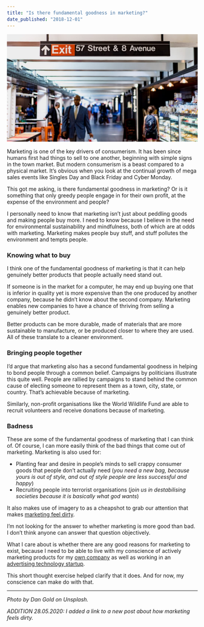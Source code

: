 ```yaml
---
title: "Is there fundamental goodness in marketing?"
date_published: "2018-12-01"
---
```


![Is there fundamental goodness in marketing](images/is-there-fundamental-goodness-in-marketing-1024x576.jpg)

Marketing is one of the key drivers of consumerism. It has been since humans first had things to sell to one another, beginning with simple signs in the town market. But modern consumerism is a beast compared to a physical market. It’s obvious when you look at the continual growth of mega sales events like Singles Day and Black Friday and Cyber Monday.

This got me asking, is there fundamental goodness in marketing? Or is it something that only greedy people engage in for their own profit, at the expense of the environment and people?

I personally need to know that marketing isn’t just about peddling goods and making people buy more. I need to know because I believe in the need for environmental sustainability and mindfulness, both of which are at odds with marketing. Marketing makes people buy stuff, and stuff pollutes the environment and tempts people.

### Knowing what to buy

I think one of the fundamental goodness of marketing is that it can help genuinely better products that people actually need stand out.

If someone is in the market for a computer, he may end up buying one that is inferior in quality yet is more expensive than the one produced by another company, because he didn’t know about the second company. Marketing enables new companies to have a chance of thriving from selling a genuinely better product.

Better products can be more durable, made of materials that are more sustainable to manufacture, or be produced closer to where they are used. All of these translate to a cleaner environment.

### Bringing people together

I’d argue that marketing also has a second fundamental goodness in helping to bond people through a common belief. Campaigns by politicians illustrate this quite well. People are rallied by campaigns to stand behind the common cause of electing someone to represent them as a town, city, state, or country. That’s achievable because of marketing.

Similarly, non-profit organisations like the World Wildlife Fund are able to recruit volunteers and receive donations because of marketing.

### Badness

These are some of the fundamental goodness of marketing that I can think of. Of course, I can more easily think of the bad things that come out of marketing. Marketing is also used for:

- Planting fear and desire in people’s minds to sell crappy consumer goods that people don’t actually need (_you need a new bag, because yours is out of style, and out of style people are less successful and happy_)
- Recruiting people into terrorist organisations (_join us in destabilising societies because it is basically what god wants_)

It also makes use of imagery to as a cheapshot to grab our attention that makes [marketing feel dirty](/2020-05-28-marketing-feels-dirty).

I’m not looking for the answer to whether marketing is more good than bad. I don’t think anyone can answer that question objectively.

What I care about is whether there are any good reasons for marketing to exist, because I need to be able to live with my conscience of actively marketing products for my [own company](https://angveilyu.com) as well as working in an [advertising technology startup](https://smartly.io).

This short thought exercise helped clarify that it does. And for now, my conscience can make do with that.

---

_Photo by Dan Gold on Unsplash._

_ADDITION 28.05.2020: I added a link to a new post about how marketing feels dirty._
